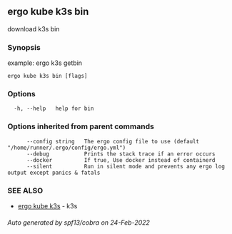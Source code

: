 ## ergo kube k3s bin

download k3s bin

### Synopsis

example: ergo k3s getbin 

```
ergo kube k3s bin [flags]
```

### Options

```
  -h, --help   help for bin
```

### Options inherited from parent commands

```
      --config string   The ergo config file to use (default "/home/runner/.ergo/config/ergo.yml")
      --debug           Prints the stack trace if an error occurs
      --docker          If true, Use docker instead of containerd
      --silent          Run in silent mode and prevents any ergo log output except panics & fatals
```

### SEE ALSO

* [ergo kube k3s](ergo_kube_k3s.md)	 - k3s

###### Auto generated by spf13/cobra on 24-Feb-2022
